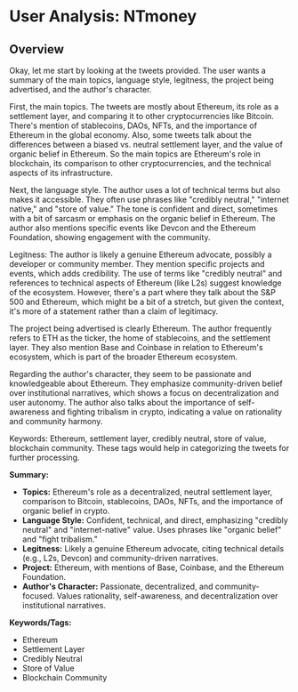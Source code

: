 # User Analysis: NTmoney

## Overview

<think>
Okay, let me start by looking at the tweets provided. The user wants a summary of the main topics, language style, legitness, the project being advertised, and the author's character.

First, the main topics. The tweets are mostly about Ethereum, its role as a settlement layer, and comparing it to other cryptocurrencies like Bitcoin. There's mention of stablecoins, DAOs, NFTs, and the importance of Ethereum in the global economy. Also, some tweets talk about the differences between a biased vs. neutral settlement layer, and the value of organic belief in Ethereum. So the main topics are Ethereum's role in blockchain, its comparison to other cryptocurrencies, and the technical aspects of its infrastructure.

Next, the language style. The author uses a lot of technical terms but also makes it accessible. They often use phrases like "credibly neutral," "internet native," and "store of value." The tone is confident and direct, sometimes with a bit of sarcasm or emphasis on the organic belief in Ethereum. The author also mentions specific events like Devcon and the Ethereum Foundation, showing engagement with the community.

Legitness: The author is likely a genuine Ethereum advocate, possibly a developer or community member. They mention specific projects and events, which adds credibility. The use of terms like "credibly neutral" and references to technical aspects of Ethereum (like L2s) suggest knowledge of the ecosystem. However, there's a part where they talk about the S&P 500 and Ethereum, which might be a bit of a stretch, but given the context, it's more of a statement rather than a claim of legitimacy.

The project being advertised is clearly Ethereum. The author frequently refers to ETH as the ticker, the home of stablecoins, and the settlement layer. They also mention Base and Coinbase in relation to Ethereum's ecosystem, which is part of the broader Ethereum ecosystem.

Regarding the author's character, they seem to be passionate and knowledgeable about Ethereum. They emphasize community-driven belief over institutional narratives, which shows a focus on decentralization and user autonomy. The author also talks about the importance of self-awareness and fighting tribalism in crypto, indicating a value on rationality and community harmony.

Keywords: Ethereum, settlement layer, credibly neutral, store of value, blockchain community. These tags would help in categorizing the tweets for further processing.
</think>

**Summary:**  
- **Topics:** Ethereum's role as a decentralized, neutral settlement layer, comparison to Bitcoin, stablecoins, DAOs, NFTs, and the importance of organic belief in crypto.  
- **Language Style:** Confident, technical, and direct, emphasizing "credibly neutral" and "internet-native" value. Uses phrases like "organic belief" and "fight tribalism."  
- **Legitness:** Likely a genuine Ethereum advocate, citing technical details (e.g., L2s, Devcon) and community-driven narratives.  
- **Project:** Ethereum, with mentions of Base, Coinbase, and the Ethereum Foundation.  
- **Author's Character:** Passionate, decentralized, and community-focused. Values rationality, self-awareness, and decentralization over institutional narratives.  

**Keywords/Tags:**  
- Ethereum  
- Settlement Layer  
- Credibly Neutral  
- Store of Value  
- Blockchain Community
